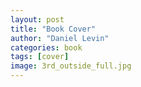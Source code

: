 ```yaml
---
layout: post
title: "Book Cover"
author: "Daniel Levin"
categories: book
tags: [cover]
image: 3rd_outside_full.jpg
---
```





